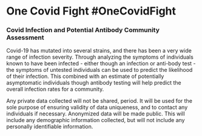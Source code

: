 # One Covid Fight #OneCovidFight
### Covid Infection and Potential Antibody Community Assessment 

Covid-19 has mutated into several strains, and there has been a very wide range of infection severity. Through analyzing the symptoms of individuals known to have been infected - either though an infection or anti-body test - the symptoms of untested individuals can be used to predict the likelihood of their infection. This combined with an estimate of potentially asymptomatic individuals though antibody testing will help predict the overall infection rates for a community.

Any private data collected will not be shared, period. It will be used for the sole purpose of ensuring validity of data uniqueness, and to contact any individuals if necessary. Anonymized data will be made public. This will include any demographic information collected, but will not include any personally identifiable information.

